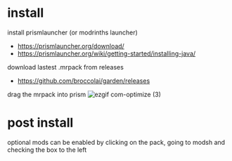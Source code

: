 # install

install prismlauncher (or modrinths launcher) 
- https://prismlauncher.org/download/
- https://prismlauncher.org/wiki/getting-started/installing-java/

download lastest .mrpack from releases
- https://github.com/broccolai/garden/releases

drag the mrpack into prism
![ezgif com-optimize (3)](https://github.com/broccolai/garden/assets/28634904/02ea1e05-e538-428e-a431-05b29a1ca20c)

# post install 

optional mods can be enabled by clicking on the pack, going to modsh and checking the box to the left
